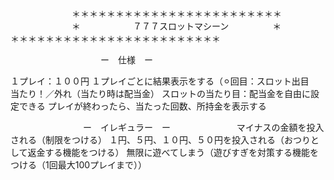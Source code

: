 　　　　　　　＊＊＊＊＊＊＊＊＊＊＊＊＊＊＊＊＊＊＊＊＊＊＊＊
　　　　　　　＊　　　　　　７７７スロットマシーン　　　　　＊　
　　　　　　　＊＊＊＊＊＊＊＊＊＊＊＊＊＊＊＊＊＊＊＊＊＊＊＊

　　　　　　　　　           　ー　仕様　ー

１プレイ：１００円
１プレイごとに結果表示をする（⚪︎回目：スロット出目　当たり！／外れ（当たり時は配当金）
スロットの当たり目：配当金を自由に設定できる
プレイが終わったら、当たった回数、所持金を表示する


　　　　　　　            　ー　イレギュラー　ー
　　　　　　　
マイナスの金額を投入される（制限をつける）
１円、５円、１０円、５０円を投入される（おつりとして返金する機能をつける）
無限に遊べてしまう（遊びすぎを対策する機能をつける（1回最大100プレイまで））
